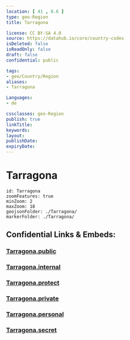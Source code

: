 ```yaml
---
location: [ 41 , 0.6 ] 
type: geo-Region
title: Tarragona

license: CC BY-SA 4.0
source: https://datahub.io/core/country-codes
isDeleted: false
isReadOnly: false
draft: false
confidential: public

tags:
- geo/Country/Region
aliases:
- Tarragona

Languages:
- de

cssclasses: geo-Region
publish: true
linkTitle: 
keywords: 
layout: 
publishDate: 
expiryDate: 
---
```


# Tarragona

```leaflet
id: Tarragona
zoomFeatures: true 
minZoom: 2 
maxZoom: 18
geojsonFolder: ./Tarragona/
markerFolder: ./Tarragona/
```


## Confidential Links & Embeds: 

### [Tarragona.public](/_public/\Earth\Continent\Europe\Europe~South\Spain\Provinces~Spain\Catalunya\counties~CataluñaTarragona.public.md) 

### [Tarragona.internal](/_internal/\Earth\Continent\Europe\Europe~South\Spain\Provinces~Spain\Catalunya\counties~CataluñaTarragona.internal.md) 

### [Tarragona.protect](/_protect/\Earth\Continent\Europe\Europe~South\Spain\Provinces~Spain\Catalunya\counties~CataluñaTarragona.protect.md) 

### [Tarragona.private](/_private/\Earth\Continent\Europe\Europe~South\Spain\Provinces~Spain\Catalunya\counties~CataluñaTarragona.private.md) 

### [Tarragona.personal](/_personal/\Earth\Continent\Europe\Europe~South\Spain\Provinces~Spain\Catalunya\counties~CataluñaTarragona.personal.md) 

### [Tarragona.secret](/_secret/\Earth\Continent\Europe\Europe~South\Spain\Provinces~Spain\Catalunya\counties~CataluñaTarragona.secret.md)

